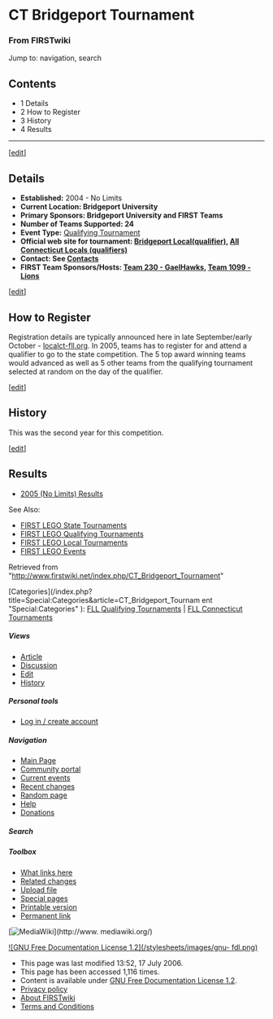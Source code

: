 # CT Bridgeport Tournament

### From FIRSTwiki

Jump to: navigation, search

## Contents

  * 1 Details
  * 2 How to Register
  * 3 History
  * 4 Results  
---  
  
[[edit](/index.php?title=CT_Bridgeport_Tournament&action=edit&section=1 "Edit
section: Details" )]

## Details

  * **Established:** 2004 - No Limits 
  * **Current Location: Bridgeport University**
  * **Primary Sponsors: Bridgeport University and FIRST Teams**
  * **Number of Teams Supported: 24**
  * **Event Type:** [Qualifying Tournament](/index.php/FLL_Qualifying_Tournament "FLL Qualifying Tournament" )
  * **Official web site for tournament: [Bridgeport Local(qualifier)](http://www.localct-fll.org/BridgeportLocal/BridgeportLocalHome.htm "http://www.localct-fll.org/BridgeportLocal/BridgeportLocalHome.htm" ), [All Connecticut Locals (qualifiers)](http://www.localct-fll.org/ "http://www.localct-fll.org/" )**
  * **Contact: See [Contacts](http://www.localct-fll.org/BridgeportLocal/BridgeportContacts.htm "http://www.localct-fll.org/BridgeportLocal/BridgeportContacts.htm" )**
  * **FIRST Team Sponsors/Hosts: [Team 230 - GaelHawks](/index.php/230 "230" ), [Team 1099 - Lions](/index.php/1099 "1099" )**

[[edit](/index.php?title=CT_Bridgeport_Tournament&action=edit&section=2 "Edit
section: How to Register" )]

## How to Register

Registration details are typically announced here in late September/early
October - [localct-fll.org](http://www.localct-fll.org "http://www.localct-
fll.org" ). In 2005, teams has to register for and attend a qualifier to go to
the state competition. The 5 top award winning teams would advanced as well as
5 other teams from the qualifying tournament selected at random on the day of
the qualifier.

[[edit](/index.php?title=CT_Bridgeport_Tournament&action=edit&section=3 "Edit
section: History" )]

## History

This was the second year for this competition.

[[edit](/index.php?title=CT_Bridgeport_Tournament&action=edit&section=4 "Edit
section: Results" )]

## Results

  * [2005 (No Limits) Results](http://www.localct-fll.org/BridgeportLocal/BridgeportAwards.htm "http://www.localct-fll.org/BridgeportLocal/BridgeportAwards.htm" )

See Also:

  * [FIRST LEGO State Tournaments](/index.php/Category:FLL_State_Tournaments "Category:FLL State Tournaments" )
  * [FIRST LEGO Qualifying Tournaments](/index.php/Category:FLL_Qualifying_Tournaments "Category:FLL Qualifying Tournaments" )
  * [FIRST LEGO Local Tournaments](/index.php/Category:FLL_Local_Tournaments "Category:FLL Local Tournaments" )
  * [FIRST LEGO Events](/index.php/Category:FLL_Events "Category:FLL Events" )

Retrieved from "<http://www.firstwiki.net/index.php/CT_Bridgeport_Tournament>"

[Categories](/index.php?title=Special:Categories&article=CT_Bridgeport_Tournam
ent "Special:Categories" ): [FLL Qualifying
Tournaments](/index.php/Category:FLL_Qualifying_Tournaments "Category:FLL
Qualifying Tournaments" ) | [FLL Connecticut
Tournaments](/index.php/Category:FLL_Connecticut_Tournaments "Category:FLL
Connecticut Tournaments" )

##### Views

  * [Article](/index.php/CT_Bridgeport_Tournament)
  * [Discussion](/index.php?title=Talk:CT_Bridgeport_Tournament&action=edit)
  * [Edit](/index.php?title=CT_Bridgeport_Tournament&action=edit)
  * [History](/index.php?title=CT_Bridgeport_Tournament&action=history)

##### Personal tools

  * [Log in / create account](/index.php?title=Special:Userlogin&returnto=CT_Bridgeport_Tournament)

[](/index.php/Main_Page "Main Page" )

##### Navigation

  * [Main Page](/index.php/Main_Page)
  * [Community portal](/index.php/FIRSTwiki:Community_portal)
  * [Current events](/index.php/Current_events)
  * [Recent changes](/index.php/Special:Recentchanges)
  * [Random page](/index.php/Special:Random)
  * [Help](/index.php/Help:Contents)
  * [Donations](/index.php/FIRSTwiki:Site_support)

##### Search



##### Toolbox

  * [What links here](/index.php/Special:Whatlinkshere/CT_Bridgeport_Tournament)
  * [Related changes](/index.php/Special:Recentchangeslinked/CT_Bridgeport_Tournament)
  * [Upload file](/index.php/Special:Upload)
  * [Special pages](/index.php/Special:Specialpages)
  * [Printable version](/index.php?title=CT_Bridgeport_Tournament&printable=yes)
  * [Permanent link](/index.php?title=CT_Bridgeport_Tournament&oldid=48945)

[![MediaWiki](/skins/common/images/poweredby_mediawiki_88x31.png)](http://www.
mediawiki.org/)

[![GNU Free Documentation License 1.2](/stylesheets/images/gnu-
fdl.png)](http://www.gnu.org/copyleft/fdl.html)

  * This page was last modified 13:52, 17 July 2006.
  * This page has been accessed 1,116 times.
  * Content is available under [GNU Free Documentation License 1.2](http://www.gnu.org/copyleft/fdl.html "http://www.gnu.org/copyleft/fdl.html" ).
  * [Privacy policy](/index.php/FIRSTwiki:Privacy_policy "FIRSTwiki:Privacy policy" )
  * [About FIRSTwiki](/index.php/FIRSTwiki:About "FIRSTwiki:About" )
  * [Terms and Conditions](/index.php/FIRSTwiki:Terms_and_conditions "FIRSTwiki:Terms and conditions" )

